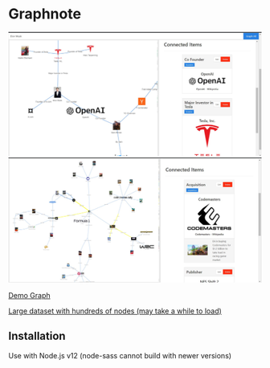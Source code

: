 # Graphnote

![Image 1](./images/image1.jpg)
![Image 2](./images/image2.jpg)

[Demo Graph](https://graphnote.udbhavs.com/workspace/7/graph?all=true)  

[Large dataset with hundreds of nodes (may take a while to load)](https://graphnote.udbhavs.com/workspace/1/)

## Installation
Use with Node.js v12 (node-sass cannot build with newer versions)
